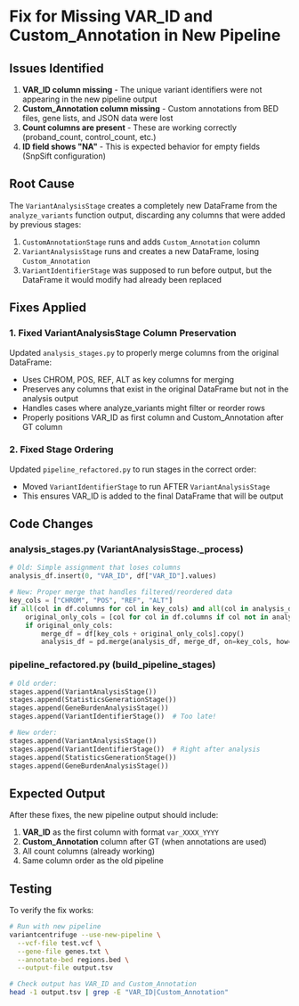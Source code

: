 # Fix for Missing VAR_ID and Custom_Annotation in New Pipeline

## Issues Identified

1. **VAR_ID column missing** - The unique variant identifiers were not appearing in the new pipeline output
2. **Custom_Annotation column missing** - Custom annotations from BED files, gene lists, and JSON data were lost
3. **Count columns are present** - These are working correctly (proband_count, control_count, etc.)
4. **ID field shows "NA"** - This is expected behavior for empty fields (SnpSift configuration)

## Root Cause

The `VariantAnalysisStage` creates a completely new DataFrame from the `analyze_variants` function output, discarding any columns that were added by previous stages:

1. `CustomAnnotationStage` runs and adds `Custom_Annotation` column
2. `VariantAnalysisStage` runs and creates a new DataFrame, losing `Custom_Annotation`
3. `VariantIdentifierStage` was supposed to run before output, but the DataFrame it would modify had already been replaced

## Fixes Applied

### 1. Fixed VariantAnalysisStage Column Preservation

Updated `analysis_stages.py` to properly merge columns from the original DataFrame:
- Uses CHROM, POS, REF, ALT as key columns for merging
- Preserves any columns that exist in the original DataFrame but not in the analysis output
- Handles cases where analyze_variants might filter or reorder rows
- Properly positions VAR_ID as first column and Custom_Annotation after GT column

### 2. Fixed Stage Ordering

Updated `pipeline_refactored.py` to run stages in the correct order:
- Moved `VariantIdentifierStage` to run AFTER `VariantAnalysisStage`
- This ensures VAR_ID is added to the final DataFrame that will be output

## Code Changes

### analysis_stages.py (VariantAnalysisStage._process)
```python
# Old: Simple assignment that loses columns
analysis_df.insert(0, "VAR_ID", df["VAR_ID"].values)

# New: Proper merge that handles filtered/reordered data
key_cols = ["CHROM", "POS", "REF", "ALT"]
if all(col in df.columns for col in key_cols) and all(col in analysis_df.columns for col in key_cols):
    original_only_cols = [col for col in df.columns if col not in analysis_df.columns]
    if original_only_cols:
        merge_df = df[key_cols + original_only_cols].copy()
        analysis_df = pd.merge(analysis_df, merge_df, on=key_cols, how="left")
```

### pipeline_refactored.py (build_pipeline_stages)
```python
# Old order:
stages.append(VariantAnalysisStage())
stages.append(StatisticsGenerationStage())
stages.append(GeneBurdenAnalysisStage())
stages.append(VariantIdentifierStage())  # Too late!

# New order:
stages.append(VariantAnalysisStage())
stages.append(VariantIdentifierStage())  # Right after analysis
stages.append(StatisticsGenerationStage())
stages.append(GeneBurdenAnalysisStage())
```

## Expected Output

After these fixes, the new pipeline output should include:
1. **VAR_ID** as the first column with format `var_XXXX_YYYY`
2. **Custom_Annotation** column after GT (when annotations are used)
3. All count columns (already working)
4. Same column order as the old pipeline

## Testing

To verify the fix works:
```bash
# Run with new pipeline
variantcentrifuge --use-new-pipeline \
  --vcf-file test.vcf \
  --gene-file genes.txt \
  --annotate-bed regions.bed \
  --output-file output.tsv

# Check output has VAR_ID and Custom_Annotation
head -1 output.tsv | grep -E "VAR_ID|Custom_Annotation"
```